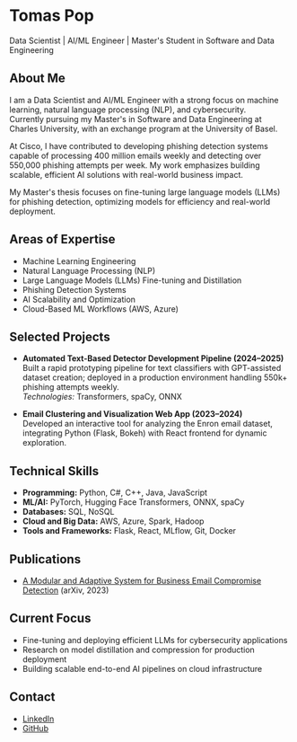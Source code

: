 # Tomas Pop

Data Scientist | AI/ML Engineer | Master's Student in Software and Data Engineering

## About Me

I am a Data Scientist and AI/ML Engineer with a strong focus on machine learning, natural language processing (NLP), and cybersecurity.  
Currently pursuing my Master's in Software and Data Engineering at Charles University, with an exchange program at the University of Basel.

At Cisco, I have contributed to developing phishing detection systems capable of processing 400 million emails weekly and detecting over 550,000 phishing attempts per week. My work emphasizes building scalable, efficient AI solutions with real-world business impact.

My Master's thesis focuses on fine-tuning large language models (LLMs) for phishing detection, optimizing models for efficiency and real-world deployment.

## Areas of Expertise

- Machine Learning Engineering
- Natural Language Processing (NLP)
- Large Language Models (LLMs) Fine-tuning and Distillation
- Phishing Detection Systems
- AI Scalability and Optimization
- Cloud-Based ML Workflows (AWS, Azure)

## Selected Projects

- **Automated Text-Based Detector Development Pipeline (2024–2025)**  
  Built a rapid prototyping pipeline for text classifiers with GPT-assisted dataset creation; deployed in a production environment handling 550k+ phishing attempts weekly.  
  *Technologies:* Transformers, spaCy, ONNX

- **Email Clustering and Visualization Web App (2023–2024)**  
  Developed an interactive tool for analyzing the Enron email dataset, integrating Python (Flask, Bokeh) with React frontend for dynamic exploration.

## Technical Skills

- **Programming:** Python, C#, C++, Java, JavaScript
- **ML/AI:** PyTorch, Hugging Face Transformers, ONNX, spaCy
- **Databases:** SQL, NoSQL
- **Cloud and Big Data:** AWS, Azure, Spark, Hadoop
- **Tools and Frameworks:** Flask, React, MLflow, Git, Docker

## Publications

- [A Modular and Adaptive System for Business Email Compromise Detection](https://arxiv.org/abs/2308.10776) (arXiv, 2023)

## Current Focus

- Fine-tuning and deploying efficient LLMs for cybersecurity applications
- Research on model distillation and compression for production deployment
- Building scalable end-to-end AI pipelines on cloud infrastructure

<!--## GitHub Stats
-->

<!--
[![Tomas's GitHub stats](https://github-readme-stats.vercel.app/api?username=poptomas&show_icons=true&theme=default)](https://github.com/anuraghazra/github-readme-stats)
-->

## Contact

- [LinkedIn](https://www.linkedin.com/in/tomas-pop) <!-- Corrected from CV -->
- [GitHub](https://github.com/poptomas)


